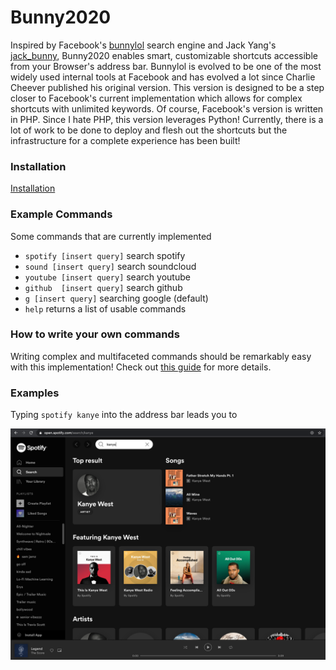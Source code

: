 # Bunny2020
Inspired by Facebook's [bunnylol](https://github.com/ccheever/bunny1) search engine and Jack Yang's
<a href="https://github.com/jackyang127/jack_bunny">jack_bunny</a>, Bunny2020 enables smart, customizable shortcuts accessible from your Browser's address bar. Bunnylol is evolved to be one of the most widely used internal tools at Facebook and has evolved a lot since Charlie Cheever published his original version. This version is designed to be a step closer to Facebook's current implementation which allows for complex shortcuts with unlimited keywords. Of course, Facebook's version is written in PHP. Since I hate PHP, this version leverages Python! Currently, there is a lot of work to be done to deploy and flesh out the shortcuts but the infrastructure for a complete experience has been built! 

### Installation
[Installation](https://github.com/koolguru/Bunny2020/blob/master/INSTALLATION.md)


### Example Commands
Some commands that are currently implemented

* `spotify [insert query]` search spotify
* `sound [insert query]` search soundcloud
* `youtube [insert query]` search youtube
* `github  [insert query]` search github
* `g [insert query]` searching google (default)
* `help` returns a list of usable commands

### How to write your own commands
Writing complex and multifaceted commands should be remarkably easy with this implementation! Check out [this guide](https://github.com/koolguru/Bunny2020/blob/master/writing_commands.md) for more details.

### Examples

Typing `spotify kanye` into the address bar leads you to 

![](https://github.com/koolguru/Bunny2020/blob/master/assets/spotify.png?raw=true)
